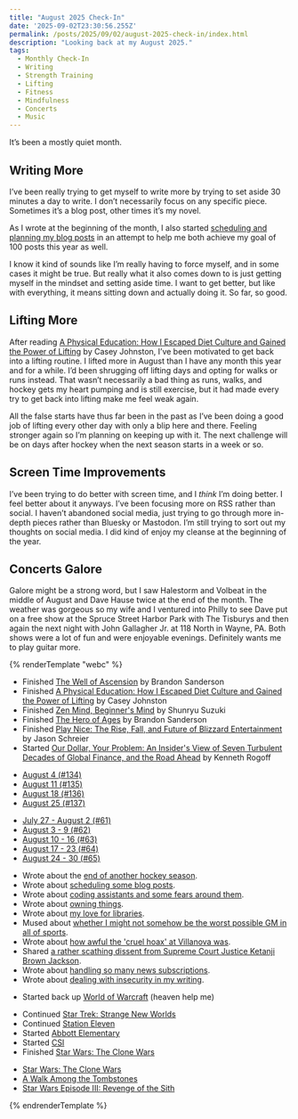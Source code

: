```yaml
---
title: "August 2025 Check-In"
date: '2025-09-02T23:30:56.255Z'
permalink: /posts/2025/09/02/august-2025-check-in/index.html
description: "Looking back at my August 2025."
tags:
  - Monthly Check-In
  - Writing
  - Strength Training
  - Lifting
  - Fitness
  - Mindfulness
  - Concerts
  - Music
---
```

It’s been a mostly quiet month.
<!-- excerpt -->

## Writing More

I’ve been really trying to get myself to write more by trying to set aside 30 minutes a day to write. I don’t necessarily focus on any specific piece. Sometimes it’s a blog post, other times it’s my novel.

As I wrote at the beginning of the month, I also started [scheduling and planning my blog posts](https://kpwags.com/posts/2025/08/07/scheduling-some-blog-posts/) in an attempt to help me both achieve my goal of 100 posts this year as well.

I know it kind of sounds like I’m really having to force myself, and in some cases it might be true. But really what it also comes down to is just getting myself in the mindset and setting aside time. I want to get better, but like with everything, it means sitting down and actually doing it. So far, so good.

## Lifting More

After reading [A Physical Education: How I Escaped Diet Culture and Gained the Power of Lifting](https://bookshop.org/p/books/the-heavy-lift-how-learning-to-lift-weights-helped-me-build-every-kind-of-strength-casey-johnston/21552643) by Casey Johnston, I’ve been motivated to get back into a lifting routine. I lifted more in August than I have any month this year and for a while. I’d been shrugging off lifting days and opting for walks or runs instead. That wasn’t necessarily a bad thing as runs, walks, and hockey gets my heart pumping and is still exercise, but it had made every try to get back into lifting make me feel weak again.

All the false starts have thus far been in the past as I’ve been doing a good job of lifting every other day with only a blip here and there. Feeling stronger again so I’m planning on keeping up with it. The next challenge will be on days after hockey when the next season starts in a week or so.

## Screen Time Improvements

I’ve been trying to do better with screen time, and I *think* I’m doing better. I feel better about it anyways. I’ve been focusing more on RSS rather than social. I haven’t abandoned social media, just trying to go through more in-depth pieces rather than Bluesky or Mastodon. I’m still trying to sort out my thoughts on social media. I did kind of enjoy my cleanse at the beginning of the year.

## Concerts Galore

Galore might be a strong word, but I saw Halestorm and Volbeat in the middle of August and Dave Hause twice at the end of the month. The weather was gorgeous so my wife and I ventured into Philly to see Dave put on a free show at the Spruce Street Harbor Park with The Tisburys and then again the next night with John Gallagher Jr. at 118 North in Wayne, PA. Both shows were a lot of fun and were enjoyable evenings. Definitely wants me to play guitar more.



{% renderTemplate "webc" %}
<monthly-roundup runs="10" milesran="37.65" walks="27" mileswalked="25.60" lifts="12" volumelifted="180,370" gaming="true" tv="true" movies="true">
  <ul slot="books-read">
    <li>Finished <a href="https://bookshop.org/p/books/the-well-of-ascension-book-two-of-mistborn-brandon-sanderson/15509153">The Well of Ascension</a> by Brandon Sanderson</li>
    <li>Finished <a href="https://bookshop.org/p/books/the-heavy-lift-how-learning-to-lift-weights-helped-me-build-every-kind-of-strength-casey-johnston/21552643">A Physical Education: How I Escaped Diet Culture and Gained the Power of Lifting</a> by Casey Johnston</li>
    <li>Finished <a href="https://bookshop.org/p/books/zen-mind-beginner-s-mind-50th-anniversary-edition-shunryu-suzuki/10545494">Zen Mind, Beginner's Mind</a> by Shunryu Suzuki</li>
    <li>Finished <a href="https://bookshop.org/p/books/the-well-of-ascension-book-two-of-mistborn-brandon-sanderson/15509153">The Hero of Ages</a> by Brandon Sanderson</li>
    <li>Finished <a href="https://bookshop.org/p/books/play-nice-the-rise-fall-and-future-of-blizzard-entertainment-jason-schreier/21042587">Play Nice: The Rise, Fall, and Future of Blizzard Entertainment</a> by Jason Schreier</li>
    <li>Started <a href="https://bookshop.org/p/books/our-dollar-your-problem-an-insider-s-view-of-seven-turbulent-decades-of-global-finance-and-the-road-ahead/25272efc00984569">Our Dollar, Your Problem: An Insider's View of Seven Turbulent Decades of Global Finance, and the Road Ahead</a> by Kenneth Rogoff</li>
  </ul>

  <ul slot="reading-logs">
    <li><a href="https://kpwags.com/reading-log/134/">August 4 (#134)</a></li>
    <li><a href="https://kpwags.com/reading-log/135/">August 11 (#135)</a></li>
    <li><a href="https://kpwags.com/reading-log/136/">August 18 (#136)</a></li>
    <li><a href="https://kpwags.com/reading-log/137/">August 25 (#137)</a></li>
  </ul>

  <ul slot="week-notes">
    <li><a href="https://kpwags.com/week-note/61/">July 27 - August 2 (#61)</a></li>
    <li><a href="https://kpwags.com/week-note/62/">August 3 - 9 (#62)</a></li>
    <li><a href="https://kpwags.com/week-note/63/">August 10 - 16 (#63)</a></li>
    <li><a href="https://kpwags.com/week-note/64/">August 17 - 23 (#64)</a></li>
    <li><a href="https://kpwags.com/week-note/65/">August 24 - 30 (#65)</a></li>
  </ul>

  <ul slot="blogging">
    <li>Wrote about the <a href="https://kpwags.com/posts/2025/08/01/another-hockey-season-over/">end of another hockey season</a>.</li>
    <li>Wrote about <a href="https://kpwags.com/posts/2025/08/07/scheduling-some-blog-posts/">scheduling some blog posts</a>.</li>
    <li>Wrote about <a href="https://kpwags.com/posts/2025/08/12/coding-assistants-and-not-feeling-left-behind/">coding assistants and some fears around them</a>.</li>
    <li>Wrote about <a href="https://kpwags.com/posts/2025/08/14/ownership/">owning things</a>.</li>
    <li>Wrote about <a href="https://kpwags.com/posts/2025/08/19/my-love-for-libraries/">my love for libraries</a>.</li>
    <li>Mused about <a href="https://kpwags.com/posts/2025/08/21/could-i-not-be-the-worst-gm-in-sports/">whether I might not somehow be the worst possible GM in all of sports</a>.</li>
    <li>Wrote about <a href="https://kpwags.com/posts/2025/08/22/cruel-hoax-doesnt-even-begin-to-describe-what-happened-at-villanova/">how awful the 'cruel hoax' at Villanova was</a>.</li>
    <li>Shared <a href="https://kpwags.com/posts/2025/08/25/calvinball-jurisprudence/">a rather scathing dissent from Supreme Court Justice Ketanji Brown Jackson</a>.</li>
    <li>Wrote about <a href="https://kpwags.com/posts/2025/08/26/handling-too-many-news-subscriptions/">handling so many news subscriptions</a>.</li>
    <li>Wrote about <a href="https://kpwags.com/posts/2025/08/28/insecurity-in-my-writing/">dealing with insecurity in my writing</a>.</li>
  </ul>

  <ul slot="gaming">
    <li>Started back up <a href="https://worldofwarcraft.com/en-us/wowclassic">World of Warcraft</a> (heaven help me)</li>
  </ul>

  <ul slot="tv">
    <li>Continued <a href="https://www.imdb.com/title/tt12327578/">Star Trek: Strange New Worlds</a></li>
    <li>Continued <a href="https://www.imdb.com/title/tt10574236/">Station Eleven</a></li>
    <li>Started <a href="https://www.imdb.com/title/tt14218830/">Abbott Elementary</a></li>
    <li>Started <a href="https://www.imdb.com/title/tt0247082/">CSI</a></li>
    <li>Finished <a href="https://www.imdb.com/title/tt0458290/">Star Wars: The Clone Wars</a></li>
  </ul>

  <ul slot="movies">
    <li><a href="https://www.imdb.com/title/tt1185834/">Star Wars: The Clone Wars</a></li>
    <li><a href="https://www.imdb.com/title/tt0365907/">A Walk Among the Tombstones</a></li>
    <li><a href="https://www.imdb.com/title/tt0121766/">Star Wars Episode III: Revenge of the Sith</a></li>
  </ul>
</monthly-roundup>
{% endrenderTemplate %}

